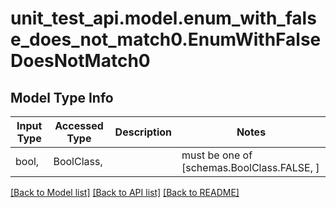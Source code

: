 # unit_test_api.model.enum_with_false_does_not_match0.EnumWithFalseDoesNotMatch0

## Model Type Info
Input Type | Accessed Type | Description | Notes
------------ | ------------- | ------------- | -------------
bool,  | BoolClass,  |  | must be one of [schemas.BoolClass.FALSE, ] 

[[Back to Model list]](../../README.md#documentation-for-models) [[Back to API list]](../../README.md#documentation-for-api-endpoints) [[Back to README]](../../README.md)

